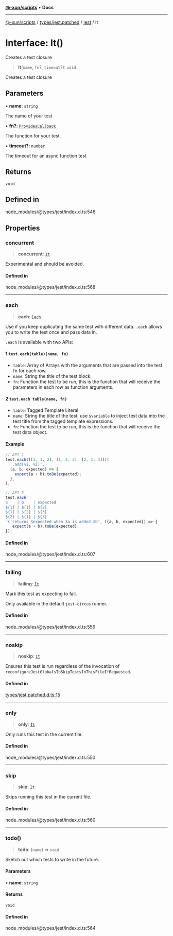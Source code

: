 [**@-xun/scripts**](../../../../../README.md) • **Docs**

***

[@-xun/scripts](../../../../../README.md) / [types/jest.patched](../../../README.md) / [jest](../README.md) / It

# Interface: It()

Creates a test closure

> **It**(`name`, `fn`?, `timeout`?): `void`

Creates a test closure

## Parameters

• **name**: `string`

The name of your test

• **fn?**: [`ProvidesCallback`](../type-aliases/ProvidesCallback.md)

The function for your test

• **timeout?**: `number`

The timeout for an async function test

## Returns

`void`

## Defined in

node\_modules/@types/jest/index.d.ts:546

## Properties

### concurrent

> **concurrent**: [`It`](It.md)

Experimental and should be avoided.

#### Defined in

node\_modules/@types/jest/index.d.ts:568

***

### each

> **each**: [`Each`](Each.md)

Use if you keep duplicating the same test with different data. `.each` allows you to write the
test once and pass data in.

`.each` is available with two APIs:

#### 1  `test.each(table)(name, fn)`

- `table`: Array of Arrays with the arguments that are passed into the test fn for each row.
- `name`: String the title of the test block.
- `fn`: Function the test to be run, this is the function that will receive the parameters in each row as function arguments.

#### 2  `test.each table(name, fn)`

- `table`: Tagged Template Literal
- `name`: String the title of the test, use `$variable` to inject test data into the test title from the tagged template expressions.
- `fn`: Function the test to be run, this is the function that will receive the test data object.

#### Example

```ts
// API 1
test.each([[1, 1, 2], [1, 2, 3], [2, 1, 3]])(
  '.add(%i, %i)',
  (a, b, expected) => {
    expect(a + b).toBe(expected);
  },
);

// API 2
test.each`
a    | b    | expected
${1} | ${1} | ${2}
${1} | ${2} | ${3}
${2} | ${1} | ${3}
`('returns $expected when $a is added $b', ({a, b, expected}) => {
   expect(a + b).toBe(expected);
});
```

#### Defined in

node\_modules/@types/jest/index.d.ts:607

***

### failing

> **failing**: [`It`](It.md)

Mark this test as expecting to fail.

Only available in the default `jest-circus` runner.

#### Defined in

node\_modules/@types/jest/index.d.ts:556

***

### noskip

> **noskip**: [`It`](It.md)

Ensures this test is run regardless of the invocation of
`reconfigureJestGlobalsToSkipTestsInThisFileIfRequested`.

#### Defined in

[types/jest.patched.d.ts:15](https://github.com/Xunnamius/xscripts/blob/ca4900adafe61fe400aec55151e46f5130a666a6/types/jest.patched.d.ts#L15)

***

### only

> **only**: [`It`](It.md)

Only runs this test in the current file.

#### Defined in

node\_modules/@types/jest/index.d.ts:550

***

### skip

> **skip**: [`It`](It.md)

Skips running this test in the current file.

#### Defined in

node\_modules/@types/jest/index.d.ts:560

***

### todo()

> **todo**: (`name`) => `void`

Sketch out which tests to write in the future.

#### Parameters

• **name**: `string`

#### Returns

`void`

#### Defined in

node\_modules/@types/jest/index.d.ts:564
